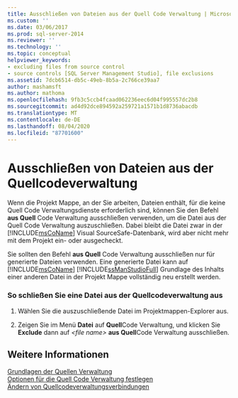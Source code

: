 ```yaml
---
title: Ausschließen von Dateien aus der Quell Code Verwaltung | Microsoft-Dokumentation
ms.custom: ''
ms.date: 03/06/2017
ms.prod: sql-server-2014
ms.reviewer: ''
ms.technology: ''
ms.topic: conceptual
helpviewer_keywords:
- excluding files from source control
- source controls [SQL Server Management Studio], file exclusions
ms.assetid: 7dcb6514-db5c-49eb-8b5a-2c766ce39aa7
author: mashamsft
ms.author: mathoma
ms.openlocfilehash: 9fb3c5ccb4fcaad062236eec6d04f995557dc2b8
ms.sourcegitcommit: ad4d92dce894592a259721a1571b1d8736abacdb
ms.translationtype: MT
ms.contentlocale: de-DE
ms.lasthandoff: 08/04/2020
ms.locfileid: "87701600"
---
```

# <a name="exclude-files-from-source-control"></a>Ausschließen von Dateien aus der Quellcodeverwaltung
  Wenn die Projekt Mappe, an der Sie arbeiten, Dateien enthält, für die keine Quell Code Verwaltungsdienste erforderlich sind, können Sie den Befehl **aus Quell** Code Verwaltung ausschließen verwenden, um die Datei aus der Quell Code Verwaltung auszuschließen. Dabei bleibt die Datei zwar in der [!INCLUDE[msCoName](../includes/msconame-md.md)] Visual SourceSafe-Datenbank, wird aber nicht mehr mit dem Projekt ein- oder ausgecheckt.  
  
 Sie sollten den Befehl **aus Quell** Code Verwaltung ausschließen nur für generierte Dateien verwenden. Eine generierte Datei kann auf [!INCLUDE[msCoName](../includes/msconame-md.md)] [!INCLUDE[ssManStudioFull](../includes/ssmanstudiofull-md.md)] Grundlage des Inhalts einer anderen Datei in der Projekt Mappe vollständig neu erstellt werden.  
  
### <a name="to-exclude-a-file-from-source-control"></a>So schließen Sie eine Datei aus der Quellcodeverwaltung aus  
  
1.  Wählen Sie die auszuschließende Datei im Projektmappen-Explorer aus.  
  
2.  Zeigen Sie im Menü **Datei** auf **Quell**Code Verwaltung, und klicken Sie **Exclude** dann auf *\<file name>* **aus Quell**Code Verwaltung ausschließen.  
  
## <a name="see-also"></a>Weitere Informationen  
 [Grundlagen der Quellen Verwaltung](../../2014/database-engine/source-control-basics.md)   
 [Optionen für die Quell Code Verwaltung festlegen](../../2014/database-engine/set-source-control-options.md)   
 [Ändern von Quellcodeverwaltungsverbindungen](../../2014/database-engine/change-source-control-connections.md)  
  
  
